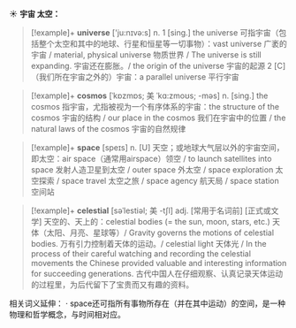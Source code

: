 ☀ <span class="category">**宇宙 太空：**</span>
>[!example]+ <span class="vocabulary">**universe**</span> ['ju:nɪvə:s] 
> <span class="definition">n. 1 [sing.] the universe 可指宇宙（包括整个太空和其中的地球、行星和恒星等一切事物）：</span>vast universe 广袤的宇宙 / material, physical universe 物质世界 / The universe is still expanding. 宇宙还在膨胀。/ the origin of the universe 宇宙的起源 <span class="definition">2 [C]（我们所在宇宙之外的）宇宙：</span>a parallel universe 平行宇宙
           
>[!example]+ <span class="vocabulary">**cosmos**</span> [ˈkɒzmɒs; 美 ˈkɑ:zmoʊs; -məs]
> <span class="definition">n. [sing.] the cosmos 指宇宙，尤指被视为一个有序体系的宇宙：</span>the structure of the cosmos 宇宙的结构 / our place in the cosmos 我们在宇宙中的位置 / the natural laws of the cosmos 宇宙的自然规律

>[!example]+ <span class="vocabulary">**space**</span> [speɪs] 
> <span class="definition">n. [U] 天空；或地球大气层以外的宇宙空间，即太空：</span>air space（通常用airspace）领空 / to launch satellites into space 发射人造卫星到太空 / outer space 外太空 / space exploration 太空探索 / space travel 太空之旅 / space agency 航天局 / space station 空间站
           
>[!example]+ <span class="vocabulary">**celestial**</span> [səˈlestiəl; 美 -tʃl]
> <span class="definition">adj. [常用于名词前] [正式或文学] 天空的、天上的：</span>celestial bodies (= the sun, moon, stars, etc.) 天体（太阳、月亮、星球等）/ Gravity governs the motions of celestial bodies. 万有引力控制着天体的运动。/ celestial light 天体光 / In the process of their careful watching and recording the celestial movements the Chinese provided valuable and interesting information for succeeding generations. 古代中国人在仔细观察、认真记录天体运动的过程里，为后代留下了宝贵而又有趣的资料。

相关词义延伸：
· space还可指所有事物所存在（并在其中运动）的空间，是一种物理和哲学概念，与时间相对应。


